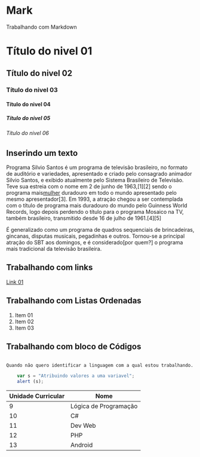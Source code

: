 # Mark
Trabalhando com Markdown 

# Título do nivel 01 
## Título do nivel 02
### Título do nivel 03
#### Título do nivel 04
##### Título do nivel 05
###### Título do nivel 06

## Inserindo um texto
Programa Silvio Santos é um programa de televisão brasileiro, no formato de auditório e variedades, apresentado e criado pelo consagrado animador Silvio Santos, e exibido atualmente pelo Sistema Brasileiro de Televisão. Teve sua estreia com o nome em 2 de junho de 1963,[1][2] sendo o programa mais[mulher](https://pt.wikipedia.org/wiki/Silvio_Santos "Acessar o site") duradouro em todo o mundo apresentado pelo mesmo apresentador[3]. Em 1993, a atração chegou a ser contemplada com o título de programa mais duradouro do mundo pelo Guinness World Records, logo depois perdendo o título para o programa Mosaico na TV, também brasileiro, transmitido desde 16 de julho de 1961.[4][5]

É generalizado como um programa de quadros sequenciais de brincadeiras, gincanas, disputas musicais, pegadinhas e outros. Tornou-se a principal atração do SBT aos domingos, e é considerado[por quem?] o programa mais tradicional da televisão brasileira.

## Trabalhando com links
[Link 01](http://www.google.com.br "Clique e acesse agora!")

## Trabalhando com Listas Ordenadas 

1. Item 01
1. Item 02
1. Item 03

## Trabalhando com bloco de Códigos 

```

Quando não quero identificar a linguagem com a qual estou trabalhando.
```

```javascript 
    var s = "Atribuindo valores a uma variavel";
    alert (s);
```

Unidade Curricular | Nome
------------------ | ----
9                  | Lógica de Programação
10                 | C#
11                 | Dev Web
12                 | PHP
13                 | Android